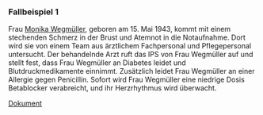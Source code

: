 ### Fallbeispiel 1
Frau [Monika Wegmüller](Patient-MonikaWegmueller.html), geboren am 15. Mai 1943, kommt mit einem stechenden Schmerz in der Brust und Atemnot in die Notaufnahme. Dort wird sie von einem Team aus ärztlichem Fachpersonal und Pflegepersonal untersucht. Der behandelnde Arzt ruft das IPS von Frau Wegmüller auf und stellt fest, dass Frau Wegmüller an Diabetes leidet und Blutdruckmedikamente einnimmt. Zusätzlich leidet Frau Wegmüller an einer Allergie gegen Penicillin. Sofort wird Frau Wegmüller eine niedrige Dosis Betablocker verabreicht, und ihr Herzrhythmus wird überwacht.

[Dokument](Bundle_DocUC1.html)
